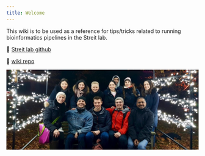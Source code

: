 ```yaml
---
title: Welcome
---
```


This wiki is to be used as a reference for tips/tricks related to running bioinformatics pipelines in the Streit lab.

🐙 [Streit lab github](https://github.com/Streit-lab)

🐙 [wiki repo](https://github.com/Streit-lab/Streit-lab.github.io)

![Lab photo](images/lab-photo-edit.png)
